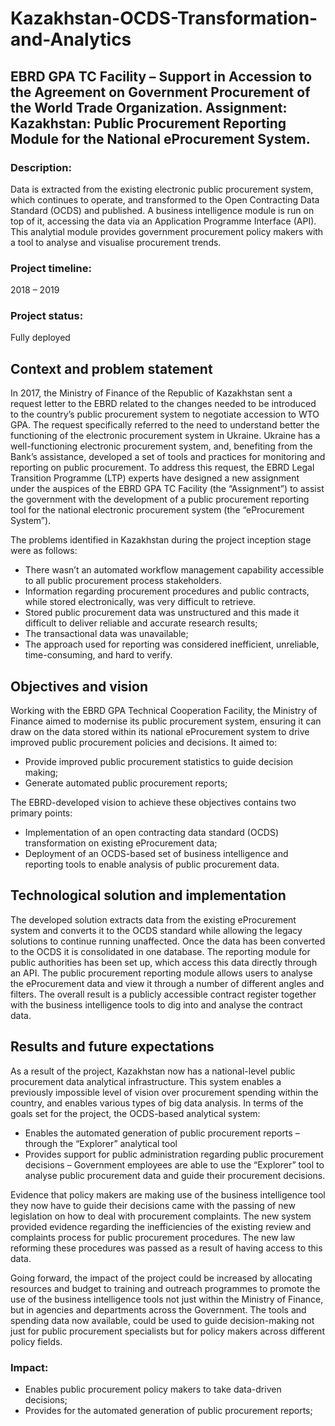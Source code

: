 # Kazakhstan-OCDS-Transformation-and-Analytics

## EBRD GPA TC Facility – Support in Accession to the Agreement on Government Procurement of the World Trade Organization. Assignment: Kazakhstan: Public Procurement Reporting Module for the National eProcurement System.
<p>

### Description: 
Data is extracted from the existing electronic public procurement system, which continues to operate, and transformed to the Open Contracting Data Standard (OCDS) and published. A business intelligence module is run on top of it, accessing the data via an Application Programme Interface (API). This analytial module provides government procurement policy makers with a tool to analyse and visualise procurement trends. 

### Project timeline:
2018 – 2019	
### Project status: 
Fully deployed

## Context and problem statement
<p>
In 2017, the Ministry of Finance of the Republic of Kazakhstan sent a request letter to the EBRD related to the changes needed to be introduced to the country’s public procurement system to negotiate accession to WTO GPA. The request specifically referred to the need to understand better the functioning of the electronic procurement system in Ukraine. Ukraine has a well-functioning electronic procurement system, and, benefiting from the Bank’s assistance, developed a set of tools and practices for monitoring and reporting on public procurement.
To address this request, the EBRD Legal Transition Programme (LTP) experts have designed a new assignment under the auspices of the EBRD GPA TC Facility (the “Assignment”) to assist the government with the development of a public procurement reporting tool for the national electronic procurement system (the “eProcurement System”). 
<p>
  The problems identified in Kazakhstan during the project inception stage were as follows:
  
* There wasn’t an automated workflow management capability accessible to all public procurement process stakeholders. 
*	Information regarding procurement procedures and public contracts, while stored electronically, was very difficult to retrieve. 
*	Stored public procurement data was unstructured and this made it difficult to deliver reliable and accurate research results;
*	The transactional data was unavailable;  
*	The approach used for reporting was considered inefficient, unreliable, time-consuming, and hard to verify. 

## Objectives and vision
Working with the EBRD GPA Technical Cooperation Facility, the Ministry of Finance aimed to modernise its public procurement system, ensuring it can draw on the data stored within its national eProcurement system to drive improved public procurement policies and decisions. It aimed to: 

*	Provide improved public procurement statistics to guide decision making;
*	Generate automated public procurement reports;

The EBRD-developed vision to achieve these objectives contains two primary points:

*	Implementation of an open contracting data standard (OCDS) transformation on existing eProcurement data;
*	Deployment of an OCDS-based set of business intelligence and reporting tools to enable analysis of public procurement data.

## Technological solution and implementation

The developed solution extracts data from the existing eProcurement system and converts it to the OCDS standard while allowing the legacy solutions to continue running unaffected. Once the data has been converted to the OCDS it is consolidated in one database. The reporting module for public authorities has been set up, which access this data directly through an API. The public procurement reporting module allows users to analyse the eProcurement data and view it through a number of different angles and filters. The overall result is a publicly accessible contract register together with the business intelligence tools to dig into and analyse the contract data.

## Results and future expectations

As a result of the project, Kazakhstan now has a national-level public procurement data analytical infrastructure. This system enables a previously impossible level of vision over procurement spending within the country, and enables various types of big data analysis.
In terms of the goals set for the project, the OCDS-based analytical system:

*	Enables the automated generation of public procurement reports – through the “Explorer” analytical tool 
*	Provides support for public administration regarding public procurement decisions – Government employees are able to use the “Explorer” tool to analyse public procurement data and guide their procurement decisions. 

Evidence that policy makers are making use of the business intelligence tool they now have to guide their decisions came with the passing of new legislation on how to deal with procurement complaints. The new system provided evidence regarding the inefficiencies of the existing review and complaints process for public procurement procedures. The new law reforming these procedures was passed as a result of having access to this data.

Going forward, the impact of the project could be increased by allocating resources and budget to training and outreach programmes to promote the use of the business intelligence tools not just within the Ministry of Finance, but in agencies and departments across the Government. The tools and spending data now available, could be used to guide decision-making not just for public procurement specialists but for policy makers across different policy fields.

### Impact: 

* Enables public procurement policy makers to take data-driven decisions; 
* Provides for the automated generation of public procurement reports; 



